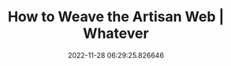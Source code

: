 ---
date: 2022-11-28 06:29:25.826646
link:
  source: web
  source_url: https://roytang.net
  text: How to Weave the Artisan Web | Whatever
  url: https://whatever.scalzi.com/2022/11/25/how-to-weave-the-artisan-web/
source: web
syndicated:
- type: mastodon
  url: https://indieweb.social/users/roytang/statuses/109420017542449428
- type: twitter
  url: https://twitter.com/roytang/status/1597115434318581760/
title: How to Weave the Artisan Web | Whatever
---